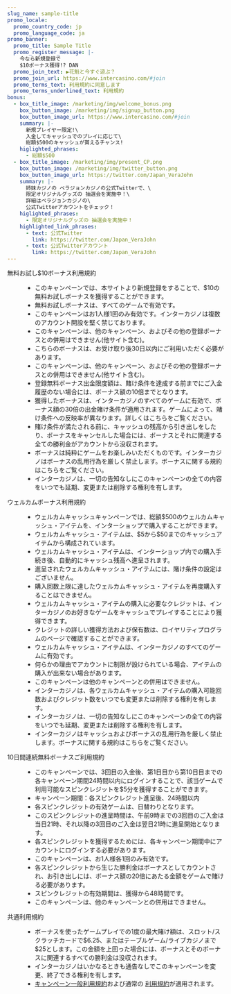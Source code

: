 ```yaml
---
slug_name: sample-title
promo_locale:
  promo_country_code: jp
  promo_language_code: ja
promo_banner:
  promo_title: Sample Title
  promo_register_message: |-
    今なら新規登録で
    $10ボーナス獲得!? DAN
  promo_join_text: ▶花魁と今すぐ遊ぶ？
  promo_join_url: https://www.intercasino.com/#join
  promo_terms_text: 利用規約に同意します
  promo_terms_underlined_text: 利用規約
bonus:
  - box_title_image: /marketing/img/welcome_bonus.png
    box_button_image: /marketing/img/signup_button.png
    box_button_image_url: https://www.intercasino.com/#join
    summary: |-
      新規プレイヤー限定!\
      入金してキャッシュでのプレイに応じて\
      総額$500のキャッシュが貰えるチャンス!
    higlighted_phrases:
      - 総額$500
  - box_title_image: /marketing/img/present_CP.png
    box_button_image: /marketing/img/twitter_button.png
    box_button_image_url: https://twitter.com/Japan_VeraJohn
    summary: |-
      姉妹カジノの ベラジョンカジノの公式Twitterで、\
      限定オリジナルグッズの 抽選会を実施中！\
      詳細はベラジョンカジノの\
      公式Twitterアカウントをチェック！
    higlighted_phrases:
      - 限定オリジナルグッズの 抽選会を実施中！
    highlighted_link_phrases:
      - text: 公式Twitter
        link: https://twitter.com/Japan_VeraJohn
      - text: 公式Twitterアカウント
        link: https://twitter.com/Japan_VeraJohn
---
```

<dl>
  <dt>無料お試し$10ボーナス利用規約</dt>
  <dd>
    <ul>
      <li>このキャンペーンでは、本サイトより新規登録をすることで、$10の無料お試しボーナスを獲得することができます。</li>
      <li>無料お試しボーナスは、すべてのゲームで有効です。</li>
      <li>このキャンペーンはお1人様1回のみ有効です。インターカジノは複数のアカウント開設を堅く禁じております。</li>
      <li>このキャンペーンは、他のキャンペーン、およびその他の登録ボーナスとの併用はできません(他サイト含む)。</li>
      <li>こちらのボーナスは、お受け取り後30日以内にご利用いただく必要があります。</li>
      <li>このキャンペーンは、他のキャンペーン、およびその他の登録ボーナスとの併用はできません(他サイト含む)。</li>
      <li>登録無料ボーナス出金限度額は、賭け条件を達成する前までにご入金履歴のない場合には、ボーナス額の10倍までとなります。</li>
      <li>獲得したボーナスは、インターカジノのすべてのゲームに有効で、ボーナス額の30倍の出金賭け条件が適用されます。ゲームによって、賭け条件への反映率が異なります。詳しくはこちらをご覧ください。</li>
      <li>賭け条件が満たされる前に、キャッシュの残高から引き出しをしたり、ボーナスをキャンセルした場合には、ボーナスとそれに関連する全ての勝利金がアカウントから没収されます。</li>
      <li>ボーナスは純粋にゲームをお楽しみいただくものです。インターカジノはボーナスの乱用行為を厳しく禁止します。ボーナスに関する規約はこちらをご覧ください。</li>
      <li>インターカジノは、一切の告知なしにこのキャンペーンの全ての内容をいつでも延期、変更または削除する権利を有します。</li>
    </ul>
  </dd>
</dl>
<dl>
  <dt>ウェルカムボーナス利用規約</dt>
  <dd>
    <ul>
      <li>ウェルカムキャッシュキャンペーンでは、総額$500のウェルカムキャッシュ・アイテムを、インターショップで購入することができます。</li>
      <li>ウェルカムキャッシュ・アイテムは、$5から$50までのキャッシュアイテムから構成されています。</li>
      <li>ウェルカムキャッシュ・アイテムは、インターショップ内での購入手続き後、自動的にキャッシュ残高へ進呈されます。</li>
      <li>進呈されたウェルカムキャッシュ・アイテムには、賭け条件の設定はございません。</li>
      <li>購入回数上限に達したウェルカムキャッシュ・アイテムを再度購入することはできません。</li>
      <li>ウェルカムキャッシュ・アイテムの購入に必要なクレジットは、インターカジノのお好きなゲームをキャッシュでプレイすることにより獲得できます。</li>
      <li>クレジットの詳しい獲得方法および保有数は、ロイヤリティプログラムのページで確認することができます。</li>
      <li>ウェルカムキャッシュ・アイテムは、インターカジノのすべてのゲームに有効です。</li>
      <li>何らかの理由でアカウントに制限が設けられている場合、アイテムの購入が出来ない場合があります。</li>
      <li>このキャンペーンは他のキャンペーンとの併用はできません。</li>
      <li>インターカジノは、各ウェルカムキャッシュ・アイテムの購入可能回数およびクレジット数をいつでも変更または削除する権利を有します。</li>
      <li>インターカジノは、一切の告知なしにこのキャンペーンの全ての内容をいつでも延期、変更または削除する権利を有します。</li>
      <li>インターカジノはキャッシュおよびボーナスの乱用行為を厳しく禁止します。ボーナスに関する規約はこちらをご覧ください。</li>
    </ul>
  </dd>
</dl>
<dl>
  <dt>10日間連続無料ボーナスご利用規約</dt>
  <dd>
    <ul>
      <li>このキャンペーンでは、3回目の入金後、第1日目から第10日目までの各キャンペーン期間24時間以内にログインすることで、該当ゲームで利用可能なスピンクレジットを$5分を獲得することができます。</li>
      <li>キャンペーン期間：各スピンクレジット進呈後、24時間以内</li>
      <li>各スピンクレジットの有効ゲームは、日替わりとなります。</li>
      <li>このスピンクレジットの進呈時間は、午前9時までの3回目のご入金は当日21時、それ以降の3回目のご入金は翌日21時に進呈開始となります。</li>
      <li>各スピンクレジットを獲得するためには、各キャンペーン期間中にアカウントにログインする必要があります。</li>
      <li>このキャンペーンは、お1人様各1回のみ有効です。</li>
      <li>各スピンクレジットから生じた勝利金はボーナスとしてカウントされ、お引き出しには、ボーナス額の20倍にあたる金額をゲームで賭ける必要があります。</li>
      <li>スピンクレジットの有効期間は、獲得から48時間です。</li>
      <li>このキャンペーンは、他のキャンペーンとの併用はできません。</li>
    </ul>
  </dd>
</dl>
<dl>
  <dt>共通利用規約</dt>
  <dd>
    <ul>
      <li>ボーナスを使ったゲームプレイでの1度の最大賭け額は、スロット/スクラッチカードで$6.25、またはテーブルゲーム/ライブカジノまで$25とします。この金額を上回った場合には、ボーナスとそのボーナスに関連するすべての勝利金は没収されます。</li>
      <li>インターカジノはいかなるときも通告なしでこのキャンペーンを変更、終了できる権利を有します。</li>
      <li>
        <a
          href="https://www.intercasino.com/about/promotions-terms-and-conditions"
        >キャンペーン一般利用規約</a>および通常の
        <a href="https://www.intercasino.com/about/terms-and-conditions">利用規約</a>が適用されます。
      </li>
    </ul>
  </dd>
</dl>